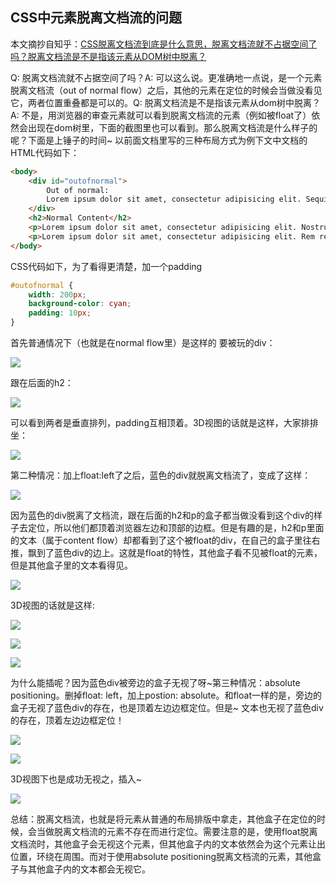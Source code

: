 ## CSS中元素脱离文档流的问题

本文摘抄自知乎：[CSS脱离文档流到底是什么意思，脱离文档流就不占据空间了吗？脱离文档流是不是指该元素从DOM树中脱离？](http://www.zhihu.com/question/24529373/answer/29135021)

Q: 脱离文档流就不占据空间了吗？A: 可以这么说。更准确地一点说，是一个元素脱离文档流（out of normal flow）之后，其他的元素在定位的时候会当做没看见它，两者位置重叠都是可以的。Q: 脱离文档流是不是指该元素从dom树中脱离？A: 不是，用浏览器的审查元素就可以看到脱离文档流的元素（例如被float了）依然会出现在dom树里，下面的截图里也可以看到。那么脱离文档流是什么样子的呢？下面是上锤子的时间~ 以前面文档里写的三种布局方式为例下文中文档的HTML代码如下：

``` html
<body>
	<div id="outofnormal">
		Out of normal: 
		Lorem ipsum dolor sit amet, consectetur adipisicing elit. Sequi esse impedit autem praesentium magni culpa, amet corporis, veniam consequatur voluptates temporibus. Voluptates eius similique asperiores cupiditate fugit hic atque quisquam?
	</div>
	<h2>Normal Content</h2>
	<p>Lorem ipsum dolor sit amet, consectetur adipisicing elit. Nostrum praesentium nam tempora beatae quis nobis laboriosam alias aliquid, tenetur exercitationem. Odio, aperiam, illo! Eveniet natus dignissimos architecto velit eligendi id!</p>
	<p>Lorem ipsum dolor sit amet, consectetur adipisicing elit. Rem reprehenderit velit nam delectus distinctio at unde aliquid officia illo, tempore vitae et incidunt non, ut eos nesciunt quaerat. Enim, minus.</p>
</body>
```

CSS代码如下，为了看得更清楚，加一个padding

```css
#outofnormal {
	width: 200px;
	background-color: cyan;
	padding: 10px;
}
```

首先普通情况下（也就是在normal flow里）是这样的
要被玩的div：

![](https://github.com/luofengmacheng/web_learning/blob/master/pics/pic1.jpg)

跟在后面的h2：

![](https://github.com/luofengmacheng/web_learning/blob/master/pics/pic2.jpg)

可以看到两者是垂直排列，padding互相顶着。3D视图的话就是这样，大家排排坐：

![](https://github.com/luofengmacheng/web_learning/blob/master/pics/pic3.jpg)

第二种情况：加上float:left了之后，蓝色的div就脱离文档流了，变成了这样：

![](https://github.com/luofengmacheng/web_learning/blob/master/pics/pic4.jpg)

因为蓝色的div脱离了文档流，跟在后面的h2和p的盒子都当做没看到这个div的样子去定位，所以他们都顶着浏览器左边和顶部的边框。但是有趣的是，h2和p里面的文本（属于content flow）却都看到了这个被float的div，在自己的盒子里往右推，飘到了蓝色div的边上。这就是float的特性，其他盒子看不见被float的元素，但是其他盒子里的文本看得见。

![](https://github.com/luofengmacheng/web_learning/blob/master/pics/pic5.jpg)

3D视图的话就是这样:

![](https://github.com/luofengmacheng/web_learning/blob/master/pics/pic6.jpg)

![](https://github.com/luofengmacheng/web_learning/blob/master/pics/pic7.jpg)

![](https://github.com/luofengmacheng/web_learning/blob/master/pics/pic8.jpg)

为什么能插呢？因为蓝色div被旁边的盒子无视了呀~第三种情况：absolute positioning。删掉float: left，加上postion: absolute。和float一样的是，旁边的盒子无视了蓝色div的存在，也是顶着左边边框定位。但是~ 文本也无视了蓝色div的存在，顶着左边边框定位！

![](https://github.com/luofengmacheng/web_learning/blob/master/pics/pic9.jpg)

![](https://github.com/luofengmacheng/web_learning/blob/master/pics/pic10.jpg)

3D视图下也是成功无视之，插入~

![](https://github.com/luofengmacheng/web_learning/blob/master/pics/pic11.jpg)

总结：脱离文档流，也就是将元素从普通的布局排版中拿走，其他盒子在定位的时候，会当做脱离文档流的元素不存在而进行定位。需要注意的是，使用float脱离文档流时，其他盒子会无视这个元素，但其他盒子内的文本依然会为这个元素让出位置，环绕在周围。而对于使用absolute 
positioning脱离文档流的元素，其他盒子与其他盒子内的文本都会无视它。